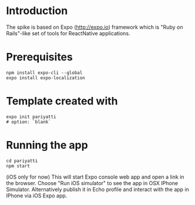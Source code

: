 
# Introduction
The spike is based on Expo (http://expo.io) framework which is "Ruby on Rails"-like set of tools for ReactNative applications.

# Prerequisites
```
npm install expo-cli --global
expo install expo-localization
```

# Template created with
```
expo init pariyatti
# option: `blank`
```

# Running the app
```
cd pariyatti
npm start

```

(iOS only for now)
This will start Expo console web app and open a link in the browser. Choose "Run iOS simulator" to see the app in OSX IPhone Simulator. Alternatively publish it in Echo profile and interact with the app in IPhone via iOS Expo app.  
